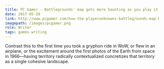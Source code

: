 ```yaml
---
title: PC Gamer - Battlegrounds' map gets more haunting as you play it
date: 2017-05-20
link: http://www.pcgamer.com/how-the-playerunknowns-battlegrounds-map-haunts-you-over-time/
imagepath: /images/pcgamer.png
role: Writer
tags: games-writing
---
```

Contrast this to the first time you took a gryphon ride in WoW, or flew in an airplane, or the excitement around the first photos of the Earth from space in 1966—having territory radically contextualized concretizes that territory as a single cohesive landscape. 
